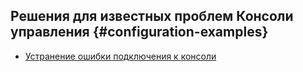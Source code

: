 ## Решения для известных проблем Консоли управления {#configuration-examples}

* [Устранение ошибки подключения к консоли](console-connection-timeout.md)